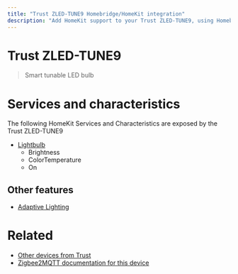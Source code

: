 ```yaml
---
title: "Trust ZLED-TUNE9 Homebridge/HomeKit integration"
description: "Add HomeKit support to your Trust ZLED-TUNE9, using Homebridge, Zigbee2MQTT and homebridge-z2m."
---
```

<!---
This file has been GENERATED using src/docgen/docgen.ts
DO NOT EDIT THIS FILE MANUALLY!
-->
# Trust ZLED-TUNE9
> Smart tunable LED bulb


# Services and characteristics
The following HomeKit Services and Characteristics are exposed by
the Trust ZLED-TUNE9

* [Lightbulb](../../light.md)
  * Brightness
  * ColorTemperature
  * On


## Other features
* [Adaptive Lighting](../../light.md)


# Related
* [Other devices from Trust](../index.md#trust)
* [Zigbee2MQTT documentation for this device](https://www.zigbee2mqtt.io/devices/ZLED-TUNE9.html)